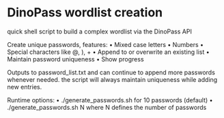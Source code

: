 # DinoPass wordlist creation
quick shell script to build a complex wordlist via the DinoPass API


Create unique passwords, features:
•  Mixed case letters
•  Numbers
•  Special characters like @, ), +
•  Append to or overwrite an existing list
•  Maintain password uniqueness
•  Show progress

Outputs to password_list.txt and can continue to append more passwords whenever needed. the script will always maintain uniqueness while adding new entries.

Runtime options:
•  ./generate_passwords.sh for 10 passwords (default)
•  ./generate_passwords.sh N where N defines the number of passwords
